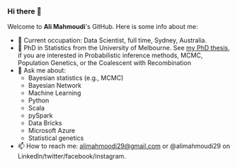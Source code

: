 ### Hi there 👋 
Welcome  to **Ali Mahmoudi**'s GitHub. Here is some info about me:
- 🔭 Current occupation:  Data Scientist, full time, Sydney, Australia.
- 🔭 PhD in Statistics from the University of Melbourne. See [my PhD thesis](https://minerva-access.unimelb.edu.au/handle/11343/265947), if you are interested in Probabilistic inference methods, MCMC, Population Genetics, or the Coalescent with Recombination  
- 💬 Ask me about:
     -  Bayesian statistics (e.g., MCMC)
     -  Bayesian Network
     -  Machine Learning
     -  Python
     -  Scala
     -  pySpark
     -  Data Bricks
     -  Microsoft Azure
     -  Statistical genetics 
- 📫 How to reach me: alimahmoodi29@gmail.com or @alimahmoudi29 on LinkedIn/twitter/facebook/instagram.

<!---
Here are some ideas to get you started:

%- 🔭 I’m currently working on ...
- 🌱 I’m currently learning ...
- 👯 I’m looking to collaborate on ...
- 🤔 I’m looking for help with ...
- 💬 Ask me about ...
- 📫 How to reach me: ...
- 😄 Pronouns: ...
- ⚡ Fun fact: ...
-->


